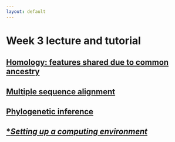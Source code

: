 ```yaml
---
layout: default
---
```

# Week 3 lecture and tutorial

## <ins>**Homology: features shared due to common ancestry**<ins>

## <ins>**Multiple sequence alignment**<ins>

## <ins>**Phylogenetic inference**<ins>

## <ins>**Setting up a computing environment*<ins>

